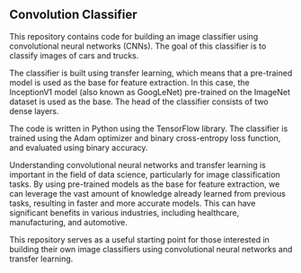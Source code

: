 ## Convolution Classifier

This repository contains code for building an image classifier using convolutional neural networks (CNNs). The goal of this classifier is to classify images of cars and trucks.

The classifier is built using transfer learning, which means that a pre-trained model is used as the base for feature extraction. In this case, the InceptionV1 model (also known as GoogLeNet) pre-trained on the ImageNet dataset is used as the base. The head of the classifier consists of two dense layers.

The code is written in Python using the TensorFlow library. The classifier is trained using the Adam optimizer and binary cross-entropy loss function, and evaluated using binary accuracy.

Understanding convolutional neural networks and transfer learning is important in the field of data science, particularly for image classification tasks. By using pre-trained models as the base for feature extraction, we can leverage the vast amount of knowledge already learned from previous tasks, resulting in faster and more accurate models. This can have significant benefits in various industries, including healthcare, manufacturing, and automotive.

This repository serves as a useful starting point for those interested in building their own image classifiers using convolutional neural networks and transfer learning.
